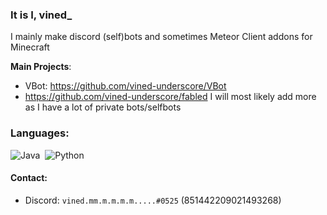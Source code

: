 ### It is I, vined_

I mainly make discord (self)bots and sometimes Meteor Client addons for Minecraft

**Main Projects**:
- VBot: https://github.com/vined-underscore/VBot
- https://github.com/vined-underscore/fabled
  I will most likely add more as I have a lot of private bots/selfbots
  
### Languages:
![Java](https://img.shields.io/badge/Java-ED8B00?style=for-the-badge&logo=java&logoColor=white)&nbsp;
![Python](https://img.shields.io/badge/Python-3776AB?style=for-the-badge&logo=python&logoColor=white)&nbsp;

#### Contact:
- Discord: `vined.mm.m.m.m.m.....#0525` (851442209021493268)
